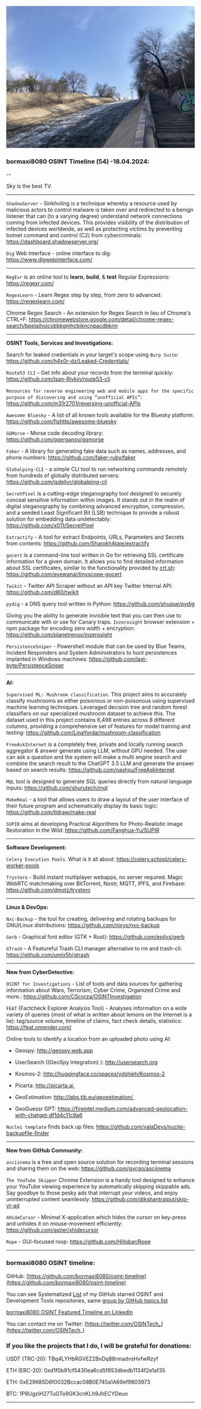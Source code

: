 ![alt text](img/54.jpg)

### bormaxi8080 OSINT Timeline (54) -18.04.2024:

--

Sky is the best TV.

----

```ShadowServer``` - Sinkholing is a technique whereby a resource used by malicious actors to control malware is taken over and redirected to a benign listener that can (to a varying degree) understand network connections coming from infected devices. This provides visibility of the distribution of infected devices worldwide, as well as protecting victims by preventing botnet command and control (C2) from cybercriminals: https://dashboard.shadowserver.org/

```Dig``` Web Interface - online interface to dig: https://www.digwebinterface.com/

----

```RegExr``` is an online tool to **learn**, **build**, & **test** Regular Expressions: https://regexr.com/

```RegexLearn``` - Learn Regex step by step, from zero to advanced: https://regexlearn.com/

Chrome Regex Search - An extension for Regex Search in lieu of Chrome's CTRL+F: https://chromewebstore.google.com/detail/chrome-regex-search/bpelaihoicobbkgmhcbikncnpacdbknn

----

**OSINT Tools, Services and Investigations:**

Search for leaked credentials in your target's scope using ```Burp Suite```: https://github.com/h4x0r-dz/Leaked-Credentials/

```Route53 CLI``` - Get info about your records from the terminal quickly: https://github.com/Isan-Rivkin/route53-cli

```Resources for reverse engineering web and mobile apps for the specific purpose of discovering and using “unofficial APIs”```: https://github.com/m31r2701/reversing-unofficial-APIs

```Awesome Bluesky``` - A list of all known tools available for the Bluesky platform: https://github.com/fishttp/awesome-bluesky

```GGMorse``` - Morse code decoding library: https://github.com/ggerganov/ggmorse

```Faker``` - A library for generating fake data such as names, addresses, and phone numbers: https://github.com/faker-ruby/faker

```Globalping-CLI``` - a simple CLI tool to run networking commands remotely from hundreds of globally distributed servers: https://github.com/jsdelivr/globalping-cli

```SecretPixel``` is a cutting-edge steganography tool designed to securely conceal sensitive information within images. It stands out in the realm of digital steganography by combining advanced encryption, compression, and a seeded Least Significant Bit (LSB) technique to provide a robust solution for embedding data undetectably: https://github.com/x011/SecretPixel

```Extractify``` - A tool for extract Endpoints, URLs, Parameters and Secrets from contents: https://github.com/SharokhAtaie/extractify

```gocert``` is a command-line tool written in Go for retrieving SSL certificate information for a given domain. It allows you to find detailed information about SSL certificates, similar to the functionality provided by [crt.sh](https://crt.sh/): https://github.com/eyewanai/tinyscope-gocert

```Twikit``` - Twitter API Scraper without an API key Twitter Internal API: https://github.com/d60/twikit

```pydig``` - a DNS query tool written in Python: https://github.com/shuque/pydig

Giving you the ability to generate invisible text that you can then use to communicate with or use for Canary traps. ```Inzerosight``` browser extension + npm package for encoding zero width + encryption: https://github.com/planetrenox/inzerosight

```PersistenceSniper``` - Powershell module that can be used by Blue Teams, Incident Responders and System Administrators to hunt persistences implanted in Windows machines: https://github.com/last-byte/PersistenceSniper

----

**AI:**

```Supervised ML: Mushroom classification```. This project aims to accurately classify mushrooms as either poisonous or non-poisonous using supervised machine learning techniques. Leveraged decision tree and random forest classifiers on our specialized mushroom dataset to achieve this. The dataset used in this project contains 6,498 entries across 8 different columns, providing a comprehensive set of features for model training and testing: https://github.com/LinaYorda/mushroom-classification

```FreeAskInternet``` is a completely free, private and locally running search aggregator & answer generate using LLM, without GPU needed. The user can ask a question and the system will make a multi engine search and combine the search result to the ChatGPT 3.5 LLM and generate the answer based on search results: https://github.com/nashsu/FreeAskInternet

```MQL``` tool is designed to generate SQL queries directly from natural language inputs: https://github.com/shurutech/mql

```MakeReal``` - a tool that allows users to draw a layout of the user interface of their future program and schematically display its basic logic: https://github.com/tldraw/make-real

```SUPIR``` aims at developing Practical Algorithms for Photo-Realistic Image Restoration In the Wild: https://github.com/Fanghua-Yu/SUPIR

---

**Software Development:**

```Celery Execution Pools```. What is it all about: https://celery.school/celery-worker-pools

```Trystero``` - Build instant multiplayer webapps, no server required. Magic WebRTC matchmaking over BitTorrent, Nostr, MQTT, IPFS, and Firebase: https://github.com/dmotz/trystero

----

**Linux & DevOps:**

```Nxc-Backup``` - the tool for creating, delivering and rotating backups for GNU/Linux distributions: https://github.com/nixys/nxs-backup

```Gerb``` - Graphical font editor (GTK + Rust): https://github.com/epilys/gerb

```GTrash``` - A Featureful Trash CLI manager alternative to rm and trash-cli: https://github.com/umlx5h/gtrash

----

**New from CyberDetective:**

```OSINT for Investigations``` - List of tools and data sources for gathering information about Wars, Terrorism, Cyber Crime, Organized Crime and more.: https://github.com/CScorza/OSINTInvestigation

```FEAT``` (Factcheck Explorer Analysis Tool) - Analyses information on a wide variety of queries (most of what is written about lemons on the Internet is a lie): tag/source volume, timeline of claims, fact check details, statistics: https://feat.onrender.com/

Online tools to identify a location from an uploaded photo using AI:  

- Geospy: http://geospy.web.app

- UserSearch ((GeoSpy integration) ): http://usersearch.org

- Kosmos-2: http://huggingface.co/spaces/ydshieh/Kosmos-2

- Picarta: http://picarta.ai 

- GeoEstimation: http://labs.tib.eu/geoestimation/ 

- GeoGuessr GPT: https://fireintel.medium.com/advanced-geolocation-with-chatgpt-df1d4c11c9a6

```Nuclei template``` finds back up files: https://github.com/valaDevs/nuclei-backupfile-finder

----

**New from GitHub Community:**

```asciinema``` is a free and open source solution for recording terminal sessions and sharing them on the web: https://github.com/gvcgo/asciinema

```The YouTube Skipper``` Chrome Extension is a handy tool designed to enhance your YouTube viewing experience by automatically skipping skippable ads. Say goodbye to those pesky ads that interrupt your videos, and enjoy uninterrupted content seamlessly: https://github.com/dikshantrajput/skip-yt-ad

```XHideCursor``` - Minimal X-application which hides the cursor on key-press and unhides it on mouse-movement efficiently: https://github.com/astier/xhidecursor

```Rope``` - GUI-focused roop: https://github.com/Hillobar/Rope

----
### bormaxi8080 OSINT timeline:

GitHub: [https://github.com/bormaxi8080/osint-timeline](https://github.com/bormaxi8080/osint-timeline)

You can see Systematized [List](https://github.com/bormaxi8080/github-starred-repos-builder/blob/main/starred_repos.md) of my GitHub starred OSINT and Development Tools repositories, same [group by GitHub topics list](https://github.com/bormaxi8080/starred)

[bormaxi8080 OSINT Featured Timeline on LinkedIn](https://www.linkedin.com/in/osintech/details/featured/)

You can contact me on Twitter: [https://twitter.com/OSINTech_](https://twitter.com/OSINTech_)
### If you like the projects that I do, I will be grateful for donations:

USDT (TRC-20): TBq4LYHbRGVEZ2BvDq88rmadvsHvfwRzyf

ETH (ERC-20): 0xd1f0b91cf5430ea6cd5f853dbedb1134f2e1af35

ETH: 0xE29685D6f0032Bccac08B0E745a1A69ef9803973

BTC: 1P8UgziH27TuGTo9GK3cnKLh9JhECYDeuo

----
